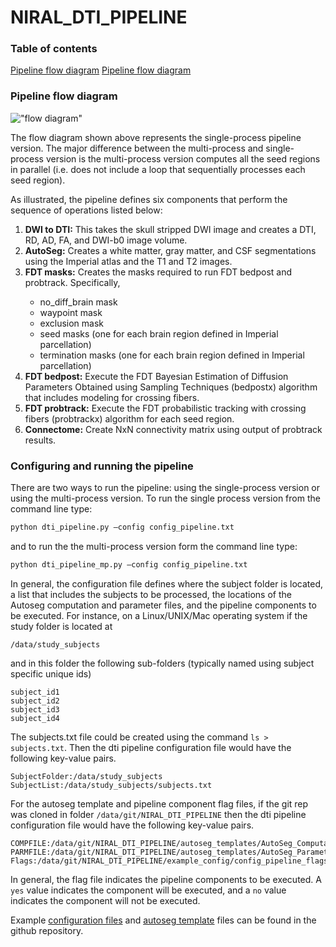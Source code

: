 # NIRAL_DTI_PIPELINE

<h3> Table of contents </h3>
<a href="https://github.com/munsellb/NIRAL_DTI_PIPELINE/blob/master/README.md#pipeline-flow-diagram">Pipeline flow diagram</a>
<a href="https://github.com/munsellb/NIRAL_DTI_PIPELINE/blob/master/README.md#configuring-and-running-the-pipeline">Pipeline flow diagram</a>

<h3>Pipeline flow diagram</h3>

!["flow diagram"](https://github.com/munsellb/NIRAL_DTI_PIPELINE/blob/master/pipeline_img.png)

The flow diagram shown above represents the single-process pipeline version. The major difference between the multi-process and single-process version is the multi-process version computes all the seed regions in parallel (i.e. does not include a loop that sequentially processes each seed region).

As illustrated, the pipeline defines six components that perform the sequence of operations listed below:
<ol>
<li><b>DWI to DTI:</b> This takes the skull stripped DWI image and creates a DTI, RD, AD, FA, and DWI-b0 image volume.</li>
<li><b>AutoSeg:</b> Creates a white matter, gray matter, and CSF segmentations using the Imperial atlas and the T1 and T2 images.</li>
<li><b>FDT masks:</b> Creates the masks required to run FDT bedpost and probtrack. Specifically,</li>
    <ul>
    <li>no_diff_brain mask</li>
    <li>waypoint mask</li>
    <li>exclusion mask</li>
    <li>seed masks (one for each brain region defined in Imperial parcellation)</li>
    <li>termination masks (one for each brain region defined in Imperial parcellation)</li>
    </ul>
<li><b>FDT bedpost:</b> Execute the FDT Bayesian Estimation of Diffusion Parameters Obtained using Sampling Techniques (bedpostx) algorithm that includes modeling for crossing fibers.</li>
<li><b>FDT probtrack:</b> Execute the FDT probabilistic tracking with crossing fibers (probtrackx) algorithm for each seed region.</li>
<li><b>Connectome:</b> Create NxN connectivity matrix using output of probtrack results.</li>
</ol>

<h3>Configuring and running the pipeline</h3>

There are two ways to run the pipeline: using the single-process version or using the multi-process version. To run the single process version from the command line type:

```python
python dti_pipeline.py –config config_pipeline.txt
```

and to run the the multi-process version form the command line type:

```python
python dti_pipeline_mp.py –config config_pipeline.txt
```

In general, the configuration file defines where the subject folder is located, a list that includes the subjects to be processed, the locations of the Autoseg computation and parameter files, and the pipeline components to be executed. For instance, on a Linux/UNIX/Mac operating system if the study folder is located at

```
/data/study_subjects
```

and in this folder the following sub-folders (typically named using subject specific unique ids) 

```
subject_id1
subject_id2
subject_id3
subject_id4
```
The subjects.txt file could be created using the command ```ls > subjects.txt```. Then the dti pipeline configuration file would have the following key-value pairs.

```
SubjectFolder:/data/study_subjects
SubjectList:/data/study_subjects/subjects.txt
```

For the autoseg template and pipeline component flag files, if the git rep was cloned in folder ```/data/git/NIRAL_DTI_PIPELINE``` then the dti pipeline configuration file would have the following key-value pairs.

```
COMPFILE:/data/git/NIRAL_DTI_PIPELINE/autoseg_templates/AutoSeg_Computation.txt
PARMFILE:/data/git/NIRAL_DTI_PIPELINE/autoseg_templates/AutoSeg_Parameters.txt
Flags:/data/git/NIRAL_DTI_PIPELINE/example_config/config_pipeline_flags.txt
```
In general, the flag file indicates the pipeline components to be executed. A ```yes``` value indicates the component will be executed, and a ```no``` value indicates the component will not be executed.

Example <a href="https://github.com/munsellb/NIRAL_DTI_PIPELINE.git/example_config">configuration files</a> and <a href="https://github.com/munsellb/NIRAL_DTI_PIPELINE.git/autoseg_templates">autoseg template</a> files can be found in the github repository. 


